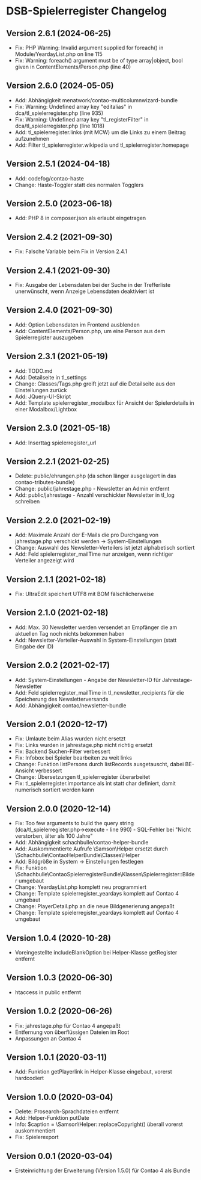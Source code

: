 # DSB-Spielerregister Changelog

## Version 2.6.1 (2024-06-25)

* Fix: PHP Warning: Invalid argument supplied for foreach() in Module/YeardayList.php on line 115
* Fix: Warning: foreach() argument must be of type array|object, bool given in ContentElements/Person.php (line 40)

## Version 2.6.0 (2024-05-05)

* Add: Abhängigkeit menatwork/contao-multicolumnwizard-bundle
* Fix: Warning: Undefined array key "editalias" in dca/tl_spielerregister.php (line 935) 
* Fix: Warning: Undefined array key "tl_registerFilter" in dca/tl_spielerregister.php (line 1018) 
* Add: tl_spielerregister.links (mit MCW) um die Links zu einem Beitrag aufzunehmen
* Add: Filter tl_spielerregister.wikipedia und tl_spielerregister.homepage

## Version 2.5.1 (2024-04-18)

* Add: codefog/contao-haste
* Change: Haste-Toggler statt des normalen Togglers

## Version 2.5.0 (2023-06-18)

* Add: PHP 8 in composer.json als erlaubt eingetragen

## Version 2.4.2 (2021-09-30)

* Fix: Falsche Variable beim Fix in Version 2.4.1

## Version 2.4.1 (2021-09-30)

* Fix: Ausgabe der Lebensdaten bei der Suche in der Trefferliste unerwünscht, wenn Anzeige Lebensdaten deaktiviert ist

## Version 2.4.0 (2021-09-30)

* Add: Option Lebensdaten im Frontend ausblenden
* Add: ContentElements/Person.php, um eine Person aus dem Spielerregister auszugeben

## Version 2.3.1 (2021-05-19)

* Add: TODO.md
* Add: Detailseite in tl_settings
* Change: Classes/Tags.php greift jetzt auf die Detailseite aus den Einstellungen zurück
* Add: JQuery-UI-Skript
* Add: Template spielerregister_modalbox für Ansicht der Spielerdetails in einer Modalbox/Lightbox

## Version 2.3.0 (2021-05-18)

* Add: Inserttag spielerregister_url

## Version 2.2.1 (2021-02-25)

* Delete: public/ehrungen.php (da schon länger ausgelagert in das contao-tributes-bundle)
* Change: public/jahrestage.php - Newsletter an Admin entfernt
* Add: public/jahrestage - Anzahl verschickter Newsletter in tl_log schreiben

## Version 2.2.0 (2021-02-19)

* Add: Maximale Anzahl der E-Mails die pro Durchgang von jahrestage.php verschickt werden -> System-Einstellungen
* Change: Auswahl des Newsletter-Verteilers ist jetzt alphabetisch sortiert
* Add: Feld spielerregister_mailTime nur anzeigen, wenn richtiger Verteiler angezeigt wird

## Version 2.1.1 (2021-02-18)

* Fix: UltraEdit speichert UTF8 mit BOM fälschlicherweise

## Version 2.1.0 (2021-02-18)

* Add: Max. 30 Newsletter werden versendet an Empfänger die am aktuellen Tag noch nichts bekommen haben
* Add: Newsletter-Verteiler-Auswahl in System-Einstellungen (statt Eingabe der ID)

## Version 2.0.2 (2021-02-17)

* Add: System-Einstellungen - Angabe der Newsletter-ID für Jahrestage-Newsletter
* Add: Feld spielerregister_mailTime in tl_newsletter_recipients für die Speicherung des Newsletterversands
* Add: Abhängigkeit contao/newsletter-bundle

## Version 2.0.1 (2020-12-17)

* Fix: Umlaute beim Alias wurden nicht ersetzt
* Fix: Links wurden in jahrestage.php nicht richtig ersetzt
* Fix: Backend Suchen-Filter verbessert
* Fix: Infobox bei Spieler bearbeiten zu weit links
* Change: Funktion listPersons durch listRecords ausgetauscht, dabei BE-Ansicht verbessert
* Change: Übersetzungen tl_spielerregister überarbeitet
* Fix: tl_spielerregister.importance als int statt char definiert, damit numerisch sortiert werden kann

## Version 2.0.0 (2020-12-14)

* Fix: Too few arguments to build the query string (dca/tl_spielerregister.php->execute - line 990) - SQL-Fehler bei "Nicht verstorben, älter als 100 Jahre"
* Add: Abhängigkeit schachbulle/contao-helper-bundle
* Add: Auskommentierte Aufrufe \Samson\Helper ersetzt durch \Schachbulle\ContaoHelperBundle\Classes\Helper
* Add: Bildgröße in System -> Einstellungen festlegen
* Fix: Funktion \Schachbulle\ContaoSpielerregisterBundle\Klassen\Spielerregister::Bilder umgebaut
* Change: YeardayList.php komplett neu programmiert
* Change: Template spielerregister_yeardays komplett auf Contao 4 umgebaut
* Change: PlayerDetail.php an die neue Bildgenerierung angepaßt
* Change: Template spielerregister_yeardays komplett auf Contao 4 umgebaut

## Version 1.0.4 (2020-10-28)

* Voreingestellte includeBlankOption bei Helper-Klasse getRegister entfernt

## Version 1.0.3 (2020-06-30)

* htaccess in public entfernt

## Version 1.0.2 (2020-06-26)

* Fix: jahrestage.php für Contao 4 angepaßt
* Entfernung von überflüssigen Dateien im Root
* Anpassungen an Contao 4
 
## Version 1.0.1 (2020-03-11)

* Add: Funktion getPlayerlink in Helper-Klasse eingebaut, vorerst hardcodiert

## Version 1.0.0 (2020-03-04)

* Delete: Prosearch-Sprachdateien entfernt
* Add: Helper-Funktion putDate
* Info: $caption = \Samson\Helper::replaceCopyright() überall vorerst auskommentiert
* Fix: Spielerexport

## Version 0.0.1 (2020-03-04)

* Ersteinrichtung der Erweiterung (Version 1.5.0) für Contao 4 als Bundle
